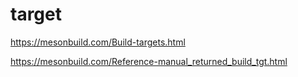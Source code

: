 # target

https://mesonbuild.com/Build-targets.html

https://mesonbuild.com/Reference-manual_returned_build_tgt.html
